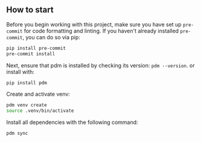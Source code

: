 ## How to start

Before you begin working with this project, make sure you have set up `pre-commit` for code formatting and linting.
If you haven't already installed `pre-commit`, you can do so via pip:
```bash
pip install pre-commit
pre-commit install
```
Next, ensure that pdm is installed by checking its version: `pdm --version`.
or install with:
```bash
pip install pdm
```
Create and activate venv:
```bash
pdm venv create
source .venv/bin/activate
```
Install all dependencies with the following command:
```bash
pdm sync
```
